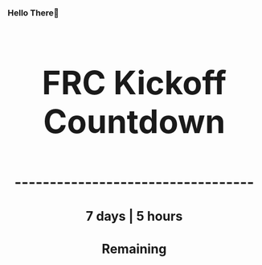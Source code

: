 ### Hello There👋

<!---START-TIMER--->
<h3 align='center' style='font-size: 64px;'>FRC Kickoff Countdown</h3>
<h3 align='center' style='font-size: 30px;'>----------------------------------</h3>
<h3 align='center' style='font-size: 25px;'>7 days | 5 hours</h3>
<h3 align='center' style='font-size: 25px;'>Remaining</h3>
<!---END-TIMER--->
